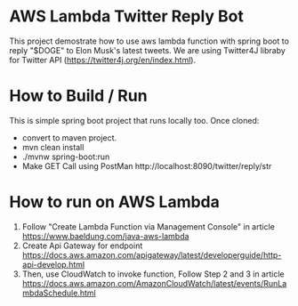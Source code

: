 # AWS Lambda Twitter Reply Bot

This project demostrate how to use aws lambda function with spring boot to reply "$DOGE" to Elon Musk's latest tweets.
We are using Twitter4J libraby for Twitter API (https://twitter4j.org/en/index.html).


# How to Build / Run
This is simple spring boot project that runs locally too.
Once cloned:
  - convert to maven project.
  - mvn clean install
  - ./mvnw spring-boot:run 
  - Make GET Call using PostMan http://localhost:8090/twitter/reply/str

# How to run on AWS Lambda
 1. Follow "Create Lambda Function via Management Console" in article https://www.baeldung.com/java-aws-lambda
 2. Create Api Gateway for endpoint https://docs.aws.amazon.com/apigateway/latest/developerguide/http-api-develop.html
 3. Then, use CloudWatch to invoke function, Follow Step 2 and 3 in article https://docs.aws.amazon.com/AmazonCloudWatch/latest/events/RunLambdaSchedule.html
    
